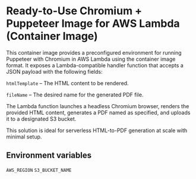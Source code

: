 # Ready-to-Use Chromium + Puppeteer Image for AWS Lambda (Container Image)

This container image provides a preconfigured environment for running Puppeteer with Chromium in AWS Lambda using the container image format. It exposes a Lambda-compatible handler function that accepts a JSON payload with the following fields:

`htmlTemplate` – The HTML content to be rendered.

`fileName` – The desired name for the generated PDF file.

The Lambda function launches a headless Chromium browser, renders the provided HTML content, generates a PDF named as specified, and uploads it to a designated S3 bucket.

This solution is ideal for serverless HTML-to-PDF generation at scale with minimal setup.


## Environment variables
`AWS_REGION`
`S3_BUCKET_NAME`
